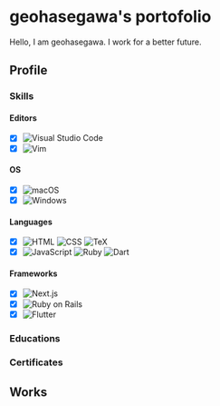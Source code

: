 # geohasegawa's portofolio
Hello, I am geohasegawa. I work for a better future.
## Profile

### Skills
#### Editors
- [x] ![Visual Studio Code](https://img.shields.io/badge/Visual_Studio_Code-007ACC?style=for-the-badge)
- [x] ![Vim](https://img.shields.io/badge/Vim-019733?style=for-the-badge)

#### OS
- [x] ![macOS](http://img.shields.io/badge/mac%20OS-000000?style=for-the-badge)
- [x] ![Windows](http://img.shields.io/badge/Windows-0078D4?style=for-the-badge)

#### Languages
- [x] ![HTML](http://img.shields.io/badge/HTML-E34F26?style=for-the-badge) ![CSS](http://img.shields.io/badge/CSS-1572B6?style=for-the-badge) ![TeX](http://img.shields.io/badge/TeX-008080?style=for-the-badge) 
- [x] ![JavaScript](http://img.shields.io/badge/JavaScript-F7DF1E?style=for-the-badge) ![Ruby](http://img.shields.io/badge/Ruby-CC342D?style=for-the-badge) ![Dart](http://img.shields.io/badge/Dart-0175C2?style=for-the-badge)

#### Frameworks
- [x] ![Next.js](http://img.shields.io/badge/Next.js-000000?style=for-the-badge)
- [x] ![Ruby on Rails](http://img.shields.io/badge/Ruby_on_Rails-D30001?style=for-the-badge)
- [x] ![Flutter](http://img.shields.io/badge/Flutter-02569B?style=for-the-badge)

### Educations

### Certificates

## Works